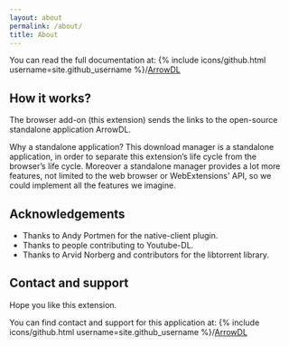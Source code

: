 ```yaml
---
layout: about
permalink: /about/
title: About
---
```


You can read the full documentation at:
{% include icons/github.html username=site.github_username %}/[ArrowDL](https://github.com/setvisible/ArrowDL)

## How it works?

The browser add-on (this extension) sends the links to the open-source standalone application ArrowDL.

Why a standalone application?
This download manager is a standalone application,
in order to separate this extension’s life cycle from the browser’s life cycle.
Moreover a standalone manager provides a lot more features,
not limited to the web browser or WebExtensions' API,
so we could implement all the features we imagine.

## Acknowledgements

- Thanks to Andy Portmen for the native-client plugin.
- Thanks to people contributing to Youtube-DL.
- Thanks to Arvid Norberg and contributors for the libtorrent library.

## Contact and support

Hope you like this extension.

You can find contact and support for this application at:
{% include icons/github.html username=site.github_username %}/[ArrowDL](https://github.com/setvisible/ArrowDL)
